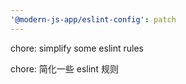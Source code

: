 ```yaml
---
'@modern-js-app/eslint-config': patch
---
```


chore: simplify some eslint rules

chore: 简化一些 eslint 规则

